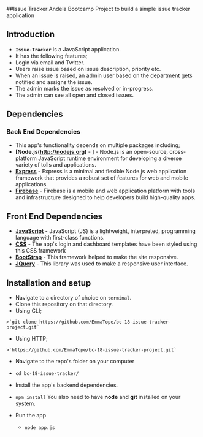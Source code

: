 ##Issue Tracker
Andela Bootcamp Project to build a simple issue tracker application

## Introduction
*  **`Issue-Tracker`** is a JavaScript application.
*  It has the following features;
  *  Login via email and Twitter.
  *  Users raise issue based on issue description, priority etc.
  *  When an issue is raised, an admin user based on the department gets notified and assigns the issue.
  *  The admin marks the issue as resolved or in-progress.
  *  The admin can see all open and closed issues.

## Dependencies

### Back End Dependencies
*  This app's functionality depends on multiple packages including;
  *  **[Node.js(http://nodejs.org)** - ] - Node.js is an open-source, cross-platform JavaScript runtime environment for developing a diverse variety of tolls and applications.
  *  **[Express](http://expressjs.com/)** - Express is a minimal and flexible Node.js web application framework that provides a robust set of features for web and mobile applications.
  *  **[Firebase](https://firebase.google.com/)** - Firebase is a mobile and web application platform with tools and infrastructure designed to help developers build high-quality apps. 

## Front End Dependencies
*  **[JavaScript](https://www.javascript.com/)** - JavaScript (JS) is a lightweight, interpreted, programming language with first-class functions.
*  **[CSS](http://css.com/)** - The app's login and dashboard templates have been styled using this CSS framework
*  **[BootStrap](https://getbootstrap.com/)** - This framework helped to make the site responsive.
*  **[JQuery](https://jquery.com)** - This library was used to make a responsive user interface.

## Installation and setup
*  Navigate to a directory of choice on `terminal`.
*  Clone this repository on that directory.
  *  Using CLI;

    >`git clone https://github.com/EmmaTope/bc-18-issue-tracker-project.git`

  *  Using HTTP;

    >`https://github.com/EmmaTope/bc-18-issue-tracker-project.git`

*  Navigate to the repo's folder on your computer
  *  `cd bc-18-issue-tracker/`
*  Install the app's backend dependencies.
  *  `npm install`
      You also need to have **node** and **git** installed on your system.

* Run the app
  *  `node app.js` 
